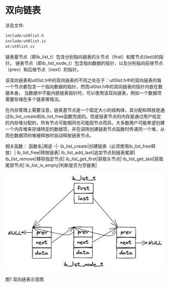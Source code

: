 # 双向链表

涉及文件:
```cpp
include/ut0list.h
include/ut0list.ic
ut/ut0list.cc
```

链表基节点（即ib_list_t）包含分别指向链表的头节点（first）和尾节点(last)的指针。
链表节点（即ib_list_node_t）包含指向数据的指针，以及分别指向前继节点（prev）和后继节点（next）的指针。

该双向链表和ut0lst.h中的双向链表的不同之处在于：ut0list.h中的双向链表的每一个节点都包含一个指向数据的指针，然而ut0lst.h中的双向链表的指针内嵌在数据本身。
当数据中不能内嵌链表指针时，可以使用该双向链表，例如一个数据项需要存储在多个链表等情况。

在内存管理上需要注意，链表基节点是一个固定大小的结构体，其分配和释放是通过ib_list_create和ib_list_free函数完成的。但是链表节点的内存是通过用户给定的内存堆分配的，所有节点可能相同也可能因节点而异。大多数用户可能希望创建一个内存堆来存储特定的数据项，并在调用创建链表节点函数时传递同一个堆，从而在数据项的堆被释放时自动释放链表节点。

相关函数：
函数名|用途
-|-
ib_list_create|创建链表（必须使用ib_list_free释放）|
ib_list_free|释放链表|
ib_list_add_last|追加节点到链表尾部|
ib_list_remove|移除指定节点|
ib_list_get_first|获取头节点|
ib_list_get_last|获取尾部节点|
ib_list_is_empty|判断是否为空链表|

![IMAGE](./list.excalidraw.png "双向链表示意图")

图1 双向链表示意图